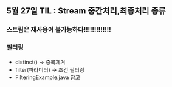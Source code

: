 ## 5월 27일 TIL : Stream 중간처리,최종처리 종류
###  스트림은 재사용이 불가능하다!!!!!!!!!!!!!
### 필터링
- distinct() -> 중복제거
- filter(파라미터) -> 조건 필터링
- FilteringExample.java 참고

